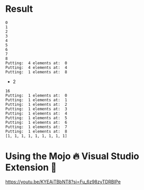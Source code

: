 # Result

```
0
1
2
3
4
5
6
7
8
Putting:  4 elements at:  0
Putting:  4 elements at:  4
Putting:  1 elements at:  8
```

- 2

```
16
Putting:  1 elements at:  0
Putting:  1 elements at:  1
Putting:  1 elements at:  2
Putting:  1 elements at:  3
Putting:  1 elements at:  4
Putting:  1 elements at:  5
Putting:  1 elements at:  6
Putting:  1 elements at:  7
Putting:  1 elements at:  8
[1, 1, 1, 1, 1, 1, 1, 1, 1]
```

# Using the Mojo 🔥 Visual Studio Extension 🚀

https://youtu.be/KYEAiTBbNT8?si=Fu_6z98zyTDRBlPe
